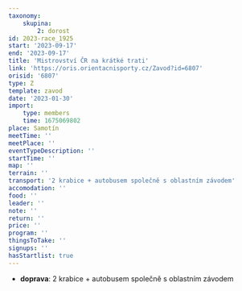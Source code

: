 ```yaml
---
taxonomy:
    skupina:
        2: dorost
id: 2023-race_1925
start: '2023-09-17'
end: '2023-09-17'
title: 'Mistrovství ČR na krátké trati'
link: 'https://oris.orientacnisporty.cz/Zavod?id=6807'
orisid: '6807'
type: Z
template: zavod
date: '2023-01-30'
import:
    type: members
    time: 1675069802
place: Samotín
meetTime: ''
meetPlace: ''
eventTypeDescription: ''
startTime: ''
map: ''
terrain: ''
transport: '2 krabice + autobusem společně s oblastním závodem'
accomodation: ''
food: ''
leader: ''
note: ''
return: ''
price: ''
program: ''
thingsToTake: ''
signups: ''
hasStartlist: true
---
```


* **doprava**: 2 krabice + autobusem společně s oblastním závodem
